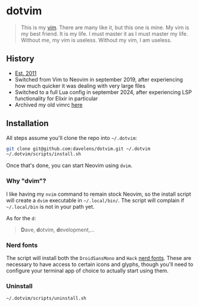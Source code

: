 # dotvim

> This is my [vim](https://neovim.io). There are many like it, but this one is mine. My vim is my best friend. It is my life. I must master it as I must master my life. Without me, my vim is useless. Without my vim, I am useless.

## History
* [Est. 2011](https://github.com/davelens/dotvim/commits/master/?since=2011-05-01&until=2011-05-31)
* Switched from Vim to Neovim in september 2019, after experiencing how much quicker it was dealing with very large files
* Switched to a full Lua config in september 2024, after experiencing LSP functionality for Elixir in particular
* Archived my old vimrc [here](https://github.com/davelens/dotvim.old)

## Installation
All steps assume you'll clone the repo into `~/.dotvim`:

```sh
git clone git@github.com:davelens/dotvim.git ~/.dotvim 
~/.dotvim/scripts/install.sh
```
Once that's done, you can start Neovim using `dvim`.

### Why "dvim"?
I like having my `nvim` command to remain stock Neovim, so the install script will create a `dvim` executable in `~/.local/bin/`. 
The script will complain if `~/.local/bin` is not in your path yet.

As for the `d`:
> **D**ave, **d**otvim, **d**evelopment,...

### Nerd fonts
The script will install both the `DroidSansMono` and `Hack` [nerd fonts](https://www.nerdfonts.com/). These are necessary to have access to certain icons and glyphs, though you'll need to configure your terminal app of choice to actually start using them.

### Uninstall
```sh
~/.dotvim/scripts/uninstall.sh
```
